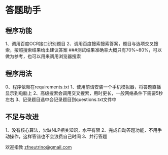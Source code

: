 # 答题助手
## 程序功能
1、调用百度OCR接口识别题目
2、调用百度搜索搜索答案，题目与选项交叉搜索，按照搜索结果给出建议答案
###测试结果准确率大概只有70%~80%，可以做为参考，也可以用来调用浏览器搜索

## 程序用法
0、程序依赖在requirements.txt
1、使用前请安装一个手机模拟器，将答题直播显示到电脑上
2、高级搜索会调用交叉搜索，用时更长，一般网络条件下需要5秒左右
3、记录题目选中会记录题目到questions.txt文件中

## 不足与改进
1、没有核心算法，欠缺NLP相关知识，水平有限
2、完成自动答题功能，不用手动操作，这样答错也不会浪费自己时间
3、并行答题

欢迎指教 zfneutrino@gmail.com
